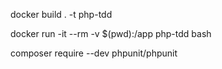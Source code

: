 docker build . -t php-tdd

docker run -it --rm -v $(pwd):/app php-tdd bash

composer require --dev phpunit/phpunit